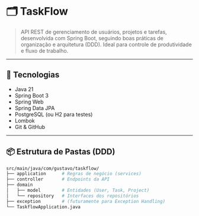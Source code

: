 # 🗂️ TaskFlow

> API REST de gerenciamento de usuários, projetos e tarefas, desenvolvida com Spring Boot, seguindo boas práticas de organização e arquitetura (DDD). Ideal para controle de produtividade e fluxo de trabalho.

---

## 🚀 Tecnologias

- Java 21
- Spring Boot 3
- Spring Web
- Spring Data JPA
- PostgreSQL (ou H2 para testes)
- Lombok
- Git & GitHub

---

## 📦 Estrutura de Pastas (DDD)

```bash
src/main/java/com/gustavo/taskflow/
├── application      # Regras de negócio (services)
├── controller       # Endpoints da API
├── domain
│   ├── model        # Entidades (User, Task, Project)
│   └── repository   # Interfaces dos repositórios
├── exception        # (futuramente para Exception Handling)
└── TaskflowApplication.java
